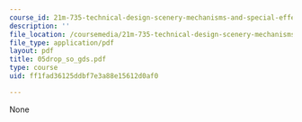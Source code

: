 ```yaml
---
course_id: 21m-735-technical-design-scenery-mechanisms-and-special-effects-spring-2004
description: ''
file_location: /coursemedia/21m-735-technical-design-scenery-mechanisms-and-special-effects-spring-2004/ff1fad36125ddbf7e3a88e15612d0af0_05drop_so_gds.pdf
file_type: application/pdf
layout: pdf
title: 05drop_so_gds.pdf
type: course
uid: ff1fad36125ddbf7e3a88e15612d0af0

---
```

None
